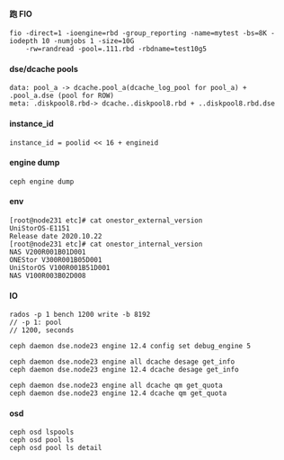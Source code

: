 
#### 跑 FIO
```
fio -direct=1 -ioengine=rbd -group_reporting -name=mytest -bs=8K -iodepth 10 -numjobs 1 -size=10G
    -rw=randread -pool=.111.rbd -rbdname=test10g5
```

#### dse/dcache pools
```
data: pool_a -> dcache.pool_a(dcache_log_pool for pool_a) + .pool_a.dse (pool for ROW)
meta: .diskpool8.rbd-> dcache..diskpool8.rbd + ..diskpool8.rbd.dse
```

#### instance_id
```
instance_id = poolid << 16 + engineid
```

#### engine dump
```
ceph engine dump
```

#### env
```
[root@node231 etc]# cat onestor_external_version
UniStorOS-E1151
Release date 2020.10.22
[root@node231 etc]# cat onestor_internal_version
NAS V200R001B01D001
ONEStor V300R001B05D001
UniStorOS V100R001B51D001
NAS V100R003B02D008
```

#### IO

```
rados -p 1 bench 1200 write -b 8192 
// -p 1: pool
// 1200, seconds
```

```
ceph daemon dse.node23 engine 12.4 config set debug_engine 5
```

```
ceph daemon dse.node23 engine all dcache desage get_info
ceph daemon dse.node23 engine 12.4 dcache desage get_info

ceph daemon dse.node23 engine all dcache qm get_quota
ceph daemon dse.node23 engine 12.4 dcache qm get_quota
```

#### osd
```
ceph osd lspools
ceph osd pool ls
ceph osd pool ls detail
```

```
